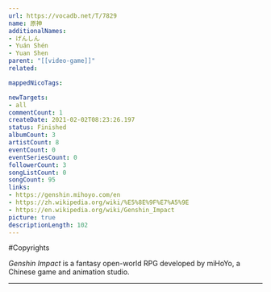 ```yaml
---
url: https://vocadb.net/T/7829
name: 原神
additionalNames: 
- げんしん
- Yuán Shén
- Yuan Shen
parent: "[[video-game]]"
related:

mappedNicoTags:

newTargets:
- all
commentCount: 1
createDate: 2021-02-02T08:23:26.197
status: Finished
albumCount: 3
artistCount: 8
eventCount: 0
eventSeriesCount: 0
followerCount: 3
songListCount: 0
songCount: 95
links: 
- https://genshin.mihoyo.com/en
- https://zh.wikipedia.org/wiki/%E5%8E%9F%E7%A5%9E
- https://en.wikipedia.org/wiki/Genshin_Impact
picture: true
descriptionLength: 102
---
```


#Copyrights

*Genshin Impact* is a fantasy open-world RPG developed by miHoYo, a Chinese game and animation studio.

---

